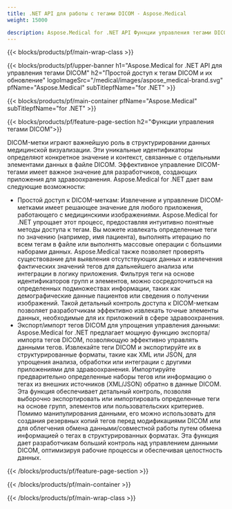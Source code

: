 ```yaml
---
title: .NET API для работы с тегами DICOM - Aspose.Medical
weight: 15000

description: Aspose.Medical for .NET API Функции управления тегами DICOM
---
```


{{< blocks/products/pf/main-wrap-class >}}

{{< blocks/products/pf/upper-banner h1="Aspose.Medical for .NET API для управления тегами DICOM" h2="Простой доступ к тегам DICOM и их обновление" logoImageSrc="/medical/images/aspose_medical-brand.svg" pfName="Aspose.Medical" subTitlepfName="for .NET" >}}

{{< blocks/products/pf/main-container pfName="Aspose.Medical" subTitlepfName="for .NET" >}}

{{< blocks/products/pf/feature-page-section h2="Функции управления тегами DICOM">}}

<p>DICOM-метки играют важнейшую роль в структурировании данных медицинской визуализации. Эти уникальные идентификаторы определяют конкретное значение и контекст, связанные с отдельными элементами данных в файле DICOM. Эффективное управление DICOM-тегами имеет важное значение для разработчиков, создающих приложения для здравоохранения. Aspose.Medical for .NET дает вам следующие возможности:</p>

<ul>
<li>Простой доступ к DICOM-меткам: Извлечение и управление DICOM-метками имеет решающее значение для любого приложения, работающего с медицинскими изображениями. Aspose.Medical for .NET упрощает этот процесс, предоставляя интуитивно понятные методы доступа к тегам. Вы можете извлекать определенные теги по значению (например, имя пациента), выполнять итерацию по всем тегам в файле или выполнять массовые операции с большими наборами данных. Aspose.Medical также позволяет проверять существование для выявления отсутствующих данных и извлечения фактических значений тегов для дальнейшего анализа или интеграции в логику приложения. Фильтруя теги на основе идентификаторов групп и элементов, можно сосредоточиться на определенных подмножествах информации, таких как демографические данные пациентов или сведения о получении изображений. Такой детальный контроль доступа к DICOM-меткам позволяет разработчикам эффективно извлекать точные элементы данных, необходимые для их приложений в сфере здравоохранения.</li>
<li>Экспорт/импорт тегов DICOM для упрощения управления данными: Aspose.Medical for .NET предлагает мощную функцию экспорта/импорта тегов DICOM, позволяющую эффективно управлять данными тегов. Извлекайте теги DICOM и экспортируйте их в структурированные форматы, такие как XML или JSON, для упрощения анализа, обработки или интеграции с другими приложениями для здравоохранения. Импортируйте предварительно определенные наборы тегов или информацию о тегах из внешних источников (XML/JSON) обратно в данные DICOM. Эта функция обеспечивает детальный контроль, позволяя выборочно экспортировать или импортировать определенные теги на основе групп, элементов или пользовательских критериев. Помимо манипулирования данными, его можно использовать для создания резервных копий тегов перед модификациями DICOM или для облегчения обмена данными/совместной работы путем обмена информацией о тегах в структурированных форматах. Эта функция дает разработчикам больший контроль над управлением данными DICOM, оптимизируя рабочие процессы и обеспечивая целостность данных.</li>
</ul>

{{< /blocks/products/pf/feature-page-section >}}

{{< /blocks/products/pf/main-container >}}

{{< /blocks/products/pf/main-wrap-class >}}